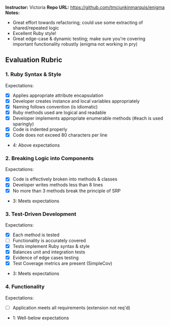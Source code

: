 **Instructor:** Victoria
**Repo URL:** https://github.com/tmcjunkinmarquis/enigma
**Notes:**

* Great effort towards refactoring; could use some extracting of shared/repeated logic
* Excellent Ruby style!
* Great edge-case & dynamic testing; make sure you're covering important functionality robustly (enigma not working in pry)

## Evaluation Rubric

### 1. Ruby Syntax & Style

Expectations: 

- [x] Applies appropriate attribute encapsulation  
- [x] Developer creates instance and local variables appropriately
- [x] Naming follows convention (is idiomatic)
- [x] Ruby methods used are logical and readable  
- [x] Developer implements appropriate enumerable methods (#each is used sparingly)
- [x] Code is indented properly
- [x] Code does not exceed 80 characters per line  

* 4: Above expectations

### 2. Breaking Logic into Components

Expectations: 

- [x] Code is effectively broken into methods & classes 
- [x] Developer writes methods less than 8 lines 
- [x] No more than 3 methods break the principle of SRP 

* 3: Meets expectations

### 3. Test-Driven Development

Expectations: 

- [x] Each method is tested  
- [ ] Functionality is accurately covered
- [x] Tests implement Ruby syntax & style   
- [x] Balances unit and integration tests 
- [x] Evidence of edge cases testing 
- [x] Test Coverage metrics are present (SimpleCov)

* 3: Meets expectations

### 4. Functionality

Expectations: 

- [ ] Application meets all requirements (extension not req'd)

* 1: Well-below expectations
